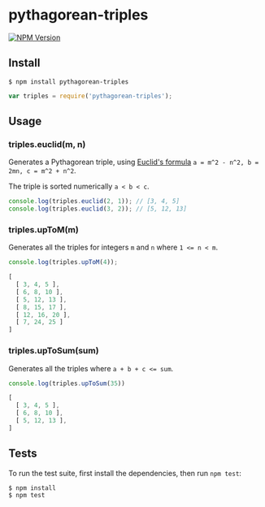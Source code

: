 # pythagorean-triples

[![NPM Version](https://img.shields.io/npm/v/pythagorean-triples.svg)](https://www.npmjs.com/package/pythagorean-triples)

## Install

```
$ npm install pythagorean-triples
```

```js
var triples = require('pythagorean-triples');
```

## Usage

### triples.euclid(m, n)

Generates a Pythagorean triple, using [Euclid's formula](https://en.wikipedia.org/wiki/Pythagorean_triple#Generating_a_triple) `a = m^2 - n^2, b = 2mn, c = m^2 + n^2`.

The triple is sorted numerically `a < b < c`.

```js
console.log(triples.euclid(2, 1)); // [3, 4, 5]
console.log(triples.euclid(3, 2)); // [5, 12, 13]
```

### triples.upToM(m)

Generates all the triples for integers `m` and `n` where `1 <= n < m`.

```js
console.log(triples.upToM(4));
```

```js
[
  [ 3, 4, 5 ],
  [ 6, 8, 10 ],
  [ 5, 12, 13 ],
  [ 8, 15, 17 ],
  [ 12, 16, 20 ],
  [ 7, 24, 25 ]
]
```

### triples.upToSum(sum)

Generates all the triples where `a + b + c <= sum`.

```js
console.log(triples.upToSum(35))
```

```js
[
  [ 3, 4, 5 ],
  [ 6, 8, 10 ],
  [ 5, 12, 13 ],
]
```

## Tests

To run the test suite, first install the dependencies, then run `npm test`:

```
$ npm install
$ npm test
```
